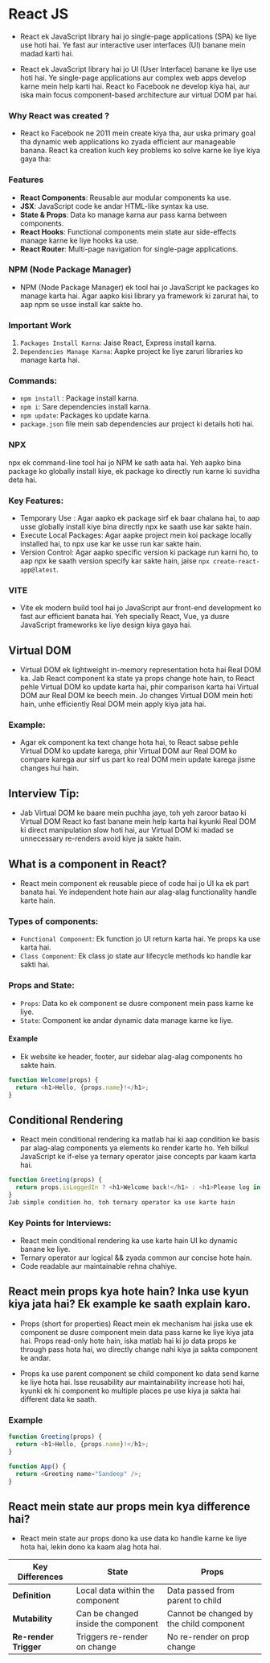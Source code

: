 # React JS

- React ek JavaScript library hai jo single-page applications (SPA) ke liye use hoti hai. Ye fast aur interactive user interfaces (UI) banane mein madad karti hai.

- React ek JavaScript library hai jo UI (User Interface) banane ke liye use hoti hai. Ye single-page applications aur complex web apps develop karne mein help karti hai. React ko Facebook ne develop kiya hai, aur iska main focus component-based architecture aur virtual DOM par hai.

### Why React was created ?

- React ko Facebook ne 2011 mein create kiya tha, aur uska primary goal tha dynamic web applications ko zyada efficient aur manageable banana. React ka creation kuch key problems ko solve karne ke liye kiya gaya tha:

### Features

- **React Components**: Reusable aur modular components ka use.
- **JSX**: JavaScript code ke andar HTML-like syntax ka use.
- **State & Props**: Data ko manage karna aur pass karna between components.
- **React Hooks**: Functional components mein state aur side-effects manage karne ke liye hooks ka use.
- **React Router**: Multi-page navigation for single-page applications.

### NPM (Node Package Manager)

- NPM (Node Package Manager) ek tool hai jo JavaScript ke packages ko manage karta hai. Agar aapko kisi library ya framework ki zarurat hai, to aap npm se usse install kar sakte ho.

### Important Work

1. `Packages Install Karna`: Jaise React, Express install karna.
2. `Dependencies Manage Karna`: Aapke project ke liye zaruri libraries ko manage karta hai.

### Commands:

- `npm install` <package-name>: Package install karna.
- `npm i`: Sare dependencies install karna.
- `npm update`: Packages ko update karna.
- `package.json` file mein sab dependencies aur project ki details hoti hai.

### NPX

npx ek command-line tool hai jo NPM ke sath aata hai. Yeh aapko bina package ko globally install kiye, ek package ko directly run karne ki suvidha deta hai.

### Key Features:

- Temporary Use : Agar aapko ek package sirf ek baar chalana hai, to aap usse globally install kiye bina directly npx <package-name> ke saath use kar sakte hain.
- Execute Local Packages: Agar aapke project mein koi package locally installed hai, to npx use kar ke usse run kar sakte hain.
- Version Control: Agar aapko specific version ki package run karni ho, to aap npx ke saath version specify kar sakte hain, jaise `npx create-react-app@latest`.

### VITE

- Vite ek modern build tool hai jo JavaScript aur front-end development ko fast aur efficient banata hai. Yeh specially React, Vue, ya dusre JavaScript frameworks ke liye design kiya gaya hai.

## Virtual DOM

- Virtual DOM ek lightweight in-memory representation hota hai Real DOM ka. Jab React component ka state ya props change hote hain, to React pehle Virtual DOM ko update karta hai, phir comparison karta hai Virtual DOM aur Real DOM ke beech mein. Jo changes Virtual DOM mein hoti hain, unhe efficiently Real DOM mein apply kiya jata hai.

### Example:

- Agar ek component ka text change hota hai, to React sabse pehle Virtual DOM ko update karega, phir Virtual DOM aur Real DOM ko compare karega aur sirf us part ko real DOM mein update karega jisme changes hui hain.

## Interview Tip:

- Jab Virtual DOM ke baare mein puchha jaye, toh yeh zaroor batao ki Virtual DOM React ko fast banane mein help karta hai kyunki Real DOM ki direct manipulation slow hoti hai, aur Virtual DOM ki madad se unnecessary re-renders avoid kiye ja sakte hain.

## What is a component in React?

- React mein component ek reusable piece of code hai jo UI ka ek part banata hai. Ye independent hote hain aur alag-alag functionality handle karte hain.

### Types of components:

- `Functional Component`: Ek function jo UI return karta hai. Ye props ka use karta hai.
- `Class Component`: Ek class jo state aur lifecycle methods ko handle kar sakti hai.

### Props and State:

- `Props`: Data ko ek component se dusre component mein pass karne ke liye.
- `State`: Component ke andar dynamic data manage karne ke liye.

#### Example

- Ek website ke header, footer, aur sidebar alag-alag components ho sakte hain.

```javascript
function Welcome(props) {
  return <h1>Hello, {props.name}!</h1>;
}
```

## Conditional Rendering

- React mein conditional rendering ka matlab hai ki aap condition ke basis par alag-alag components ya elements ko render karte ho. Yeh bilkul JavaScript ke if-else ya ternary operator jaise concepts par kaam karta hai.

```javascript
function Greeting(props) {
  return props.isLoggedIn ? <h1>Welcome back!</h1> : <h1>Please log in.</h1>;
}
Jab simple condition ho, toh ternary operator ka use karte hain
```

### Key Points for Interviews:

- React mein conditional rendering ka use karte hain UI ko dynamic banane ke liye.
- Ternary operator aur logical && zyada common aur concise hote hain.
- Code readable aur maintainable rehna chahiye.

## React mein props kya hote hain? Inka use kyun kiya jata hai? Ek example ke saath explain karo.

- Props (short for properties) React mein ek mechanism hai jiska use ek component se dusre component mein data pass karne ke liye kiya jata hai. Props read-only hote hain, iska matlab hai ki jo data props ke through pass hota hai, wo directly change nahi kiya ja sakta component ke andar.

- Props ka use parent component se child component ko data send karne ke liye hota hai. Isse reusability aur maintainability increase hoti hai, kyunki ek hi component ko multiple places pe use kiya ja sakta hai different data ke saath.

### Example

```javascript
function Greeting(props) {
  return <h1>Hello, {props.name}!</h1>;
}

function App() {
  return <Greeting name="Sandeep" />;
}
```

## React mein state aur props mein kya difference hai?

- React mein state aur props dono ka use data ko handle karne ke liye hota hai, lekin dono ka kaam alag hota hai.

| Key Differences       | State                               | Props                                    |
| --------------------- | ----------------------------------- | ---------------------------------------- |
| **Definition**        | Local data within the component     | Data passed from parent to child         |
| **Mutability**        | Can be changed inside the component | Cannot be changed by the child component |
| **Re-render Trigger** | Triggers re-render on change        | No re-render on prop change              |
